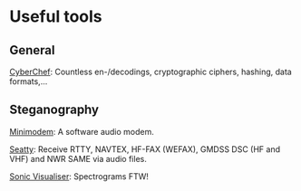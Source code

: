 # Useful tools

General
-------
[CyberChef](https://gchq.github.io/CyberChef): Countless en-/decodings, cryptographic ciphers, hashing, data formats,...


Steganography
-------------
[Minimodem](http://www.whence.com/minimodem/): A software audio modem.

[Seatty](http://www.dxsoft.com/de/products/seatty/): Receive RTTY, NAVTEX, HF-FAX (WEFAX), GMDSS DSC (HF and VHF) and NWR SAME via audio files.

[Sonic Visualiser](https://www.sonicvisualiser.org/): Spectrograms FTW!
